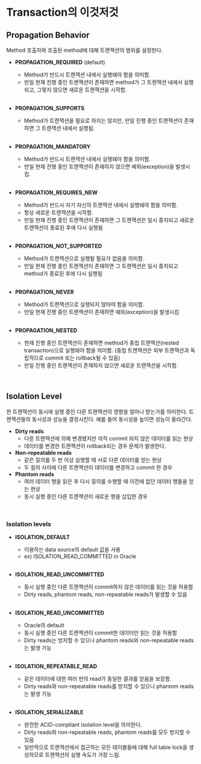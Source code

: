 # Transaction의 이것저것

## Propagation Behavior

Method 호출자와 호출된 method에 대해 트랜잭션의 범위를 설정한다.

+ **PROPAGATION_REQUIRED** (default)
  + Method가 반드시 트랜잭션 내에서 실행돼야 함을 의미함.
  + 만일 현재 진행 중인 트랜잭션이 존재하면 method가 그 트랜잭션 내에서 실행되고, 그렇지 않으면 새로운 트랜잭션을 시작함.
  
  <br>
+ **PROPAGATION_SUPPORTS**
  
  + Method가 트랜잭션을 필요로 하지는 않지만, 만일 진행 중인 트랜잭션이 존재하면 그 트랜잭션 내에서 실행됨.
  
  <br>
+ **PROPAGATION_MANDATORY**
  
  + Method가 반드시 트랜잭션 내에서 실행돼야 함을 의미함.
  + 만일 현재 진행 중인 트랜잭션이 존재하지 않으면 예외(exception)을 발생시킴.
  
  <br>
+ **PROPAGATION_REQUIRES_NEW**
  
  + Method가 반드시 자기 자신의 트랜잭션 내에서 실행돼야 함을 의미함.
  + 항상 새로운 트랜잭션을 시작함.
  + 만일 현재 진행 중인 트랜잭션이 존재하면 그 트랜잭션은 일시 중지되고 새로운 트랜잭션이 종료된 후에 다시 실행됨
  
  <br>
+ **PROPAGATION_NOT_SUPPORTED**
  
  + Method가 트랜잭션으로 실행될 필요가 없음을 의미함.
  + 만일 현재 진행 중인 트랜잭션이 존재하면 그 트랜잭션은 일시 중지되고 method가 종료된 후에 다시 실행됨
  
  <br>
+ **PROPAGATION_NEVER**
  
  + Method가 트랜잭션으로 실행되지 않아야 함을 의미함.
  + 만일 현재 진행 중인 트랜잭션이 존재하면 예외(exception)을 발생시킴
  
  <br>
+ **PROPAGATION_NESTED**
  
  + 현재 진행 중인 트랜잭션이 존재하면 method가 중첩 트랜잭션(nested transaction)으로 실행돼야 함을 의미함.  (중첩 트랜잭션은 외부 트랜잭션과 독립적으로 commit 또는 rollback될 수 있음)
  + 만일 진행 중인 트랜잭션이 존재하지 않으면 새로운 트랜잭션을 시작함.

<br>

## Isolation Level

한 트랜잭션이 동시에 실행 중인 다른 트랜잭션의 영향을 얼마나 받는가를 의미한다. 트랜잭션들의 동시성과 성능을 결정시킨다. 예를 들어 동시성을 높이면 성능이 올라간다.

+ **Dirty reads**
  + 다른 트랜잭션에 의해 변경됐지만 아직 commit 되지 않은 데이터를 읽는 현상
  + 데이터를 변경한 트랜잭션이 rollback되는 경우 문제가 발생한다.
+ **Non-repeatable reads**
  + 같은 질의를 두 번 이상 실행할 때 서로 다른 데이터를 얻는 현상
  + 두 질의 사이에 다른 트랜잭션이 데이터를 변경하고 commit 한 경우
+ **Phantom reads**
  + 여러 데이터 행을 읽은 후 다시 질의를 수행할 때 이전에 없던 데이터 행들을 얻는 현상
  + 동시 실행 중인 다른 트랜잭션이 새로운 행을 삽입한 경우

<br>

### Isolation levels

+ **ISOLATION_DEFAULT**

  +  이용하는 data source의 default 값을 사용
  +  ex) ISOLATION_READ_COMMITTED in Oracle

  <br>

+ **ISOLATION_READ_UNCOMMITTED**
  
  + 동시 실행 중인 다른 트랜잭션이 commit하지 않은 데이터를 읽는 것을 허용함
  + Dirty reads, phantom reads, non-repeatable reads가 발생할 수 있음
  
  <br>
  
+ **ISOLATION_READ_UNCOMMITTED**
  
  + Oracle의 default
  + 동시 실행 중인 다른 트랜잭션이 commit한 데이터만 읽는 것을 허용함
  + Dirty reads는 방지할 수 있으나 phantom reads와 non-repeatable reads는 발생 가능
  
  <br>
  
+ **ISOLATION_REPEATABLE_READ**
  
  + 같은 데이터에 대한 여러 번의 read가 동일한 결과를 얻음을 보장함.
  + Dirty reads와 non-repeatable reads를 방지할 수 있으나 phantom reads는 발생 가능
  
  <br>
  
+ **ISOLATION_SERIALIZABLE**
  
  + 완전한 ACID-compliant isolation level을 의미한다.
  + Dirty reads와 non-repeatable reads, phantom reads를 모두 방지할 수 있음
  + 일반적으로 트랜잭션에서 접근하는 모든 테이블들에 대해 full table lock을 생성하므로 트랜잭션의 실행 속도가 가장 느림.

